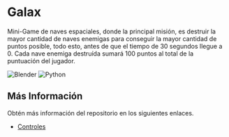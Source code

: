 # Galax

Mini-Game de naves espaciales, donde la principal misión, es destruir la mayor cantidad de naves enemigas para conseguir la mayor cantidad de puntos posible, todo esto, antes de que el tiempo de 30 segundos llegue a 0. Cada nave enemiga destruída sumará 100 puntos al total de la puntuación del jugador.

![Blender](https://img.shields.io/badge/Blender-v2.76-blue)
![Python](https://img.shields.io/badge/Python-v3.5-blue)

## Más Información

Obtén más información del repositorio en los siguientes enlaces.

- [Controles](https://gist.github.com/laloinsane/3210b420080d09d33f5fdd04e6564933)

